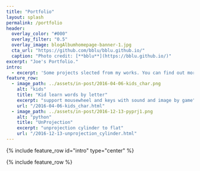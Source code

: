 ```yaml
---
title: "Portfolio"
layout: splash
permalink: /portfolio
header:
  overlay_color: "#000"
  overlay_filter: "0.5"
  overlay_image: blogAlbumhomepage-banner-1.jpg
  cta_url: "https://github.com/bblu/bblu.github.io/"
  caption: "Photo credit: [**bblu**](https://bblu.github.io/)"
excerpt: "Joe's Portfolio."
intro: 
  - excerpt: 'Some projects slected from my works. You can find out more via my Github Repositry List.'
feature_row:
  - image_path: ../assets/in-post/2016-04-06-kids_char.png
    alt: "kids"
    title: "Kid learn words by letter"
    excerpt: "support mousewheel and keys with sound and image by game"
    url: "/2016-04-06-kids_char.html"
  - image_path: ../assets/in-post/2016-12-13-pyprj1.png
    alt: "python"
    title: "UnProjection"
    excerpt: "unprojection cylinder to flat"
    url: "/2016-12-13-unprojection_cylinder.html"
---
```


{% include feature_row id="intro" type="center" %}

{% include feature_row %}
